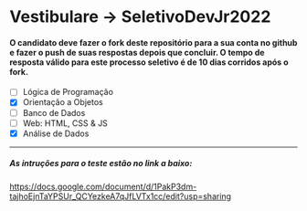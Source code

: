 # Vestibulare → SeletivoDevJr2022
#### O candidato deve fazer o fork deste repositório para a sua conta no github e fazer o push de suas respostas depois que concluir. O tempo de resposta válido para este processo seletivo é de 10 dias corridos após o fork.


- [ ] Lógica de Programação
- [X] Orientação a Objetos
- [ ] Banco de Dados
- [ ] Web: HTML, CSS & JS
- [X] Análise de Dados
 
____
##### As intruções para o teste estão no link a baixo:

https://docs.google.com/document/d/1PakP3dm-tajhoEjnTaYPSUr_QCYezkeA7qJfLVTx1cc/edit?usp=sharing
